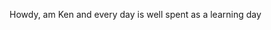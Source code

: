Howdy, am Ken and every day is well spent as a learning day 

<!---
Caspercode54/Caspercode54 is a ✨ special ✨ repository because its `README.md` (this file) appears on your GitHub profile.
You can click the Preview link to take a look at your changes.
--->
